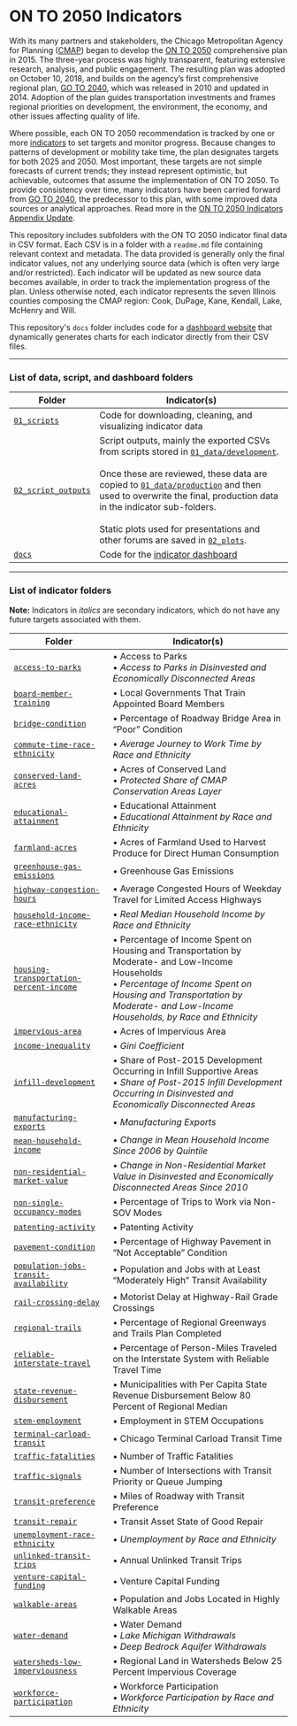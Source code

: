 # ON TO 2050 Indicators

With its many partners and stakeholders, the Chicago Metropolitan Agency for Planning ([CMAP](http://www.cmap.illinois.gov/about)) began to develop the [ON TO 2050](https://www.cmap.illinois.gov/2050) comprehensive plan in 2015. The three-year process was highly transparent, featuring extensive research, analysis, and public engagement. The resulting plan was adopted on October 10, 2018, and builds on the agency’s first comprehensive regional plan, [GO TO 2040](http://www.cmap.illinois.gov/about/2040), which was released in 2010 and updated in 2014. Adoption of the plan guides transportation investments and frames regional priorities on development, the environment, the economy, and other issues affecting quality of life.

Where possible, each ON TO 2050 recommendation is tracked by one or more [indicators](https://www.cmap.illinois.gov/2050/indicators) to set targets and monitor progress. Because changes to patterns of development or mobility take time, the plan designates targets for both 2025 and 2050. Most important, these targets are not simple forecasts of current trends; they instead represent optimistic, but achievable, outcomes that assume the implementation of ON TO 2050. To provide consistency over time, many indicators have been carried forward from [GO TO 2040](https://www.cmap.illinois.gov/about/2040), the predecessor to this plan, with some improved data sources or analytical approaches. Read more in the [ON TO 2050 Indicators Appendix Update](https://cmap.illinois.gov/wp-content/uploads/ON-TO-2050-Update-Indicators-Appendix.pdf).

This repository includes subfolders with the ON TO 2050 indicator final data in CSV format. Each CSV is in a folder with a `readme.md` file containing relevant context and metadata. The data provided is generally only the final indicator values, not any underlying source data (which is often very large and/or restricted). Each indicator will be updated as new source data becomes available, in order to track the implementation progress of the plan. Unless otherwise noted, each indicator represents the seven Illinois counties composing the CMAP region: Cook, DuPage, Kane, Kendall, Lake, McHenry and Will.

This repository's `docs` folder includes code for a [dashboard website](https://cmap-repos.github.io/ONTO2050-indicators/) that dynamically generates charts for each indicator directly from their CSV files.

---

### List of data, script, and dashboard folders

Folder | Indicator(s)
---|---
[`01_scripts`](01_scripts) | Code for downloading, cleaning, and visualizing indicator data
[`02_script_outputs`](02_script_outputs) | Script outputs, mainly the exported CSVs from scripts stored in [`01_data/development`](02_script_outputs/01_data/development).<br><br>Once these are reviewed, these data are copied to [`01_data/production`](02_script_outputs/01_data/production) and then used to overwrite the final, production data in the indicator sub-folders.<br><br>Static plots used for presentations and other forums are saved in [`02_plots`](02_script_outputs/02_plots).
[`docs`](docs) | Code for the [indicator dashboard](https://cmap-repos.github.io/ONTO2050-indicators/)

---

### List of indicator folders

**Note:** Indicators in *italics* are secondary indicators, which do not have any future targets associated with them.

Folder | Indicator(s)
---|---
[`access-to-parks`](access-to-parks) | &bull; Access to Parks<br />&bull; *Access to Parks in Disinvested and Economically Disconnected Areas*
[`board-member-training`](board-member-training) | &bull; Local Governments That Train Appointed Board Members
[`bridge-condition`](bridge-condition) | &bull; Percentage of Roadway Bridge Area in “Poor” Condition
[`commute-time-race-ethnicity`](commute-time-race-ethnicity) | &bull; *Average Journey to Work Time by Race and Ethnicity*
[`conserved-land-acres`](conserved-land-acres) | &bull; Acres of Conserved Land<br />&bull; *Protected Share of CMAP Conservation Areas Layer*
[`educational-attainment`](educational-attainment) | &bull; Educational Attainment<br />&bull; *Educational Attainment by Race and Ethnicity*
[`farmland-acres`](farmland-acres) | &bull; Acres of Farmland Used to Harvest Produce for Direct Human Consumption
[`greenhouse-gas-emissions`](greenhouse-gas-emissions) | &bull; Greenhouse Gas Emissions
[`highway-congestion-hours`](highway-congestion-hours) | &bull; Average Congested Hours of Weekday Travel for Limited Access Highways
[`household-income-race-ethnicity`](household-income-race-ethnicity) | &bull; *Real Median Household Income by Race and Ethnicity*
[`housing-transportation-percent-income`](housing-transportation-percent-income) | &bull; Percentage of Income Spent on Housing and Transportation by Moderate- and Low-Income Households<br />&bull; *Percentage of Income Spent on Housing and Transportation by Moderate- and Low-Income Households, by Race and Ethnicity*
[`impervious-area`](impervious-area) | &bull; Acres of Impervious Area
[`income-inequality`](income-inequality) | &bull; *Gini Coefficient*
[`infill-development`](infill-development) | &bull; Share of Post-2015 Development Occurring in Infill Supportive Areas<br />&bull; *Share of Post-2015 Infill Development Occurring in Disinvested and Economically Disconnected Areas*
[`manufacturing-exports`](manufacturing-exports) | &bull; *Manufacturing Exports*
[`mean-household-income`](mean-household-income) | &bull; *Change in Mean Household Income Since 2006 by Quintile*
[`non-residential-market-value`](non-residential-market-value) | &bull; *Change in Non-Residential Market Value in Disinvested and Economically Disconnected Areas Since 2010*
[`non-single-occupancy-modes`](non-single-occupancy-modes) | &bull; Percentage of Trips to Work via Non-SOV Modes
[`patenting-activity`](patenting-activity) | &bull; Patenting Activity
[`pavement-condition`](pavement-condition) | &bull; Percentage of Highway Pavement in “Not Acceptable” Condition
[`population-jobs-transit-availability`](population-jobs-transit-availability) | &bull; Population and Jobs with at Least “Moderately High” Transit Availability
[`rail-crossing-delay`](rail-crossing-delay) | &bull; Motorist Delay at Highway-Rail Grade Crossings
[`regional-trails`](regional-trails) | &bull; Percentage of Regional Greenways and Trails Plan Completed
[`reliable-interstate-travel`](reliable-interstate-travel) | &bull; Percentage of Person-Miles Traveled on the Interstate System with Reliable Travel Time
[`state-revenue-disbursement`](state-revenue-disbursement) | &bull; Municipalities with Per Capita State Revenue Disbursement Below 80 Percent of Regional Median
[`stem-employment`](stem-employment) | &bull; Employment in STEM Occupations
[`terminal-carload-transit`](terminal-carload-transit) | &bull; Chicago Terminal Carload Transit Time
[`traffic-fatalities`](traffic-fatalities) | &bull; Number of Traffic Fatalities
[`traffic-signals`](traffic-signals) | &bull; Number of Intersections with Transit Priority or Queue Jumping
[`transit-preference`](transit-preference) | &bull; Miles of Roadway with Transit Preference
[`transit-repair`](transit-repair) | &bull; Transit Asset State of Good Repair
[`unemployment-race-ethnicity`](unemployment-race-ethnicity) | &bull; *Unemployment by Race and Ethnicity*
[`unlinked-transit-trips`](unlinked-transit-trips) | &bull; Annual Unlinked Transit Trips
[`venture-capital-funding`](venture-capital-funding) | &bull; Venture Capital Funding
[`walkable-areas`](walkable-areas) | &bull; Population and Jobs Located in Highly Walkable Areas
[`water-demand`](water-demand) | &bull; Water Demand<br />&bull; *Lake Michigan Withdrawals*<br />&bull; *Deep Bedrock Aquifer Withdrawals*
[`watersheds-low-imperviousness`](watersheds-low-imperviousness) | &bull; Regional Land in Watersheds Below 25 Percent Impervious Coverage
[`workforce-participation`](workforce-participation) | &bull; Workforce Participation<br />&bull; *Workforce Participation by Race and Ethnicity*

